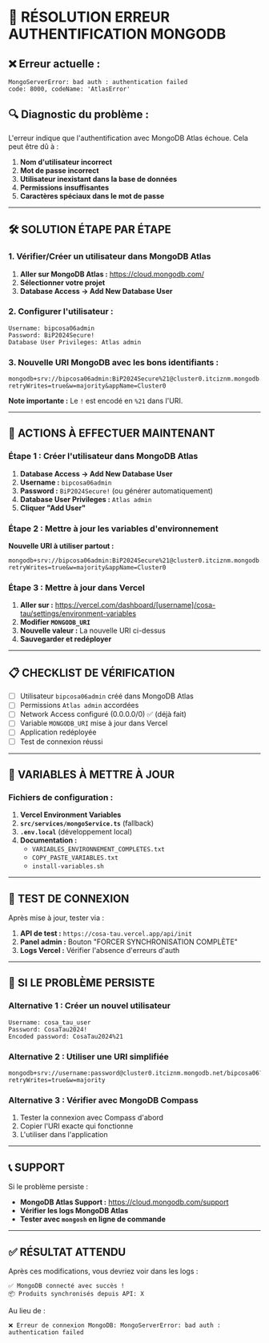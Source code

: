 # 🔐 RÉSOLUTION ERREUR AUTHENTIFICATION MONGODB

## ❌ **Erreur actuelle :**
```
MongoServerError: bad auth : authentication failed
code: 8000, codeName: 'AtlasError'
```

## 🔍 **Diagnostic du problème :**

L'erreur indique que l'authentification avec MongoDB Atlas échoue. Cela peut être dû à :

1. **Nom d'utilisateur incorrect**
2. **Mot de passe incorrect** 
3. **Utilisateur inexistant dans la base de données**
4. **Permissions insuffisantes**
5. **Caractères spéciaux dans le mot de passe**

---

## 🛠️ **SOLUTION ÉTAPE PAR ÉTAPE**

### 1. **Vérifier/Créer un utilisateur dans MongoDB Atlas**

1. **Aller sur MongoDB Atlas :** https://cloud.mongodb.com/
2. **Sélectionner votre projet**
3. **Database Access → Add New Database User**

### 2. **Configurer l'utilisateur :**

```
Username: bipcosa06admin
Password: BiP2024Secure!
Database User Privileges: Atlas admin
```

### 3. **Nouvelle URI MongoDB avec les bons identifiants :**

```
mongodb+srv://bipcosa06admin:BiP2024Secure%21@cluster0.itciznm.mongodb.net/?retryWrites=true&w=majority&appName=Cluster0
```

**Note importante :** Le `!` est encodé en `%21` dans l'URI.

---

## 🔧 **ACTIONS À EFFECTUER MAINTENANT**

### Étape 1 : Créer l'utilisateur dans MongoDB Atlas

1. **Database Access → Add New Database User**
2. **Username :** `bipcosa06admin`
3. **Password :** `BiP2024Secure!` (ou générer automatiquement)
4. **Database User Privileges :** `Atlas admin`
5. **Cliquer "Add User"**

### Étape 2 : Mettre à jour les variables d'environnement

**Nouvelle URI à utiliser partout :**
```
mongodb+srv://bipcosa06admin:BiP2024Secure%21@cluster0.itciznm.mongodb.net/?retryWrites=true&w=majority&appName=Cluster0
```

### Étape 3 : Mettre à jour dans Vercel

1. **Aller sur :** https://vercel.com/dashboard/[username]/cosa-tau/settings/environment-variables
2. **Modifier `MONGODB_URI`**
3. **Nouvelle valeur :** La nouvelle URI ci-dessus
4. **Sauvegarder et redéployer**

---

## 📋 **CHECKLIST DE VÉRIFICATION**

- [ ] Utilisateur `bipcosa06admin` créé dans MongoDB Atlas
- [ ] Permissions `Atlas admin` accordées
- [ ] Network Access configuré (0.0.0.0/0) ✅ (déjà fait)
- [ ] Variable `MONGODB_URI` mise à jour dans Vercel
- [ ] Application redéployée
- [ ] Test de connexion réussi

---

## 🎯 **VARIABLES À METTRE À JOUR**

### Fichiers de configuration :
1. **Vercel Environment Variables**
2. **`src/services/mongoService.ts`** (fallback)
3. **`.env.local`** (développement local)
4. **Documentation :**
   - `VARIABLES_ENVIRONNEMENT_COMPLETES.txt`
   - `COPY_PASTE_VARIABLES.txt`
   - `install-variables.sh`

---

## 🧪 **TEST DE CONNEXION**

Après mise à jour, tester via :

1. **API de test :** `https://cosa-tau.vercel.app/api/init`
2. **Panel admin :** Bouton "FORCER SYNCHRONISATION COMPLÈTE"
3. **Logs Vercel :** Vérifier l'absence d'erreurs d'auth

---

## 🚨 **SI LE PROBLÈME PERSISTE**

### Alternative 1 : Créer un nouvel utilisateur
```
Username: cosa_tau_user
Password: CosaTau2024!
Encoded password: CosaTau2024%21
```

### Alternative 2 : Utiliser une URI simplifiée
```
mongodb+srv://username:password@cluster0.itciznm.mongodb.net/bipcosa06?retryWrites=true&w=majority
```

### Alternative 3 : Vérifier avec MongoDB Compass
1. Tester la connexion avec Compass d'abord
2. Copier l'URI exacte qui fonctionne
3. L'utiliser dans l'application

---

## 📞 **SUPPORT**

Si le problème persiste :
- **MongoDB Atlas Support :** https://cloud.mongodb.com/support
- **Vérifier les logs MongoDB Atlas**
- **Tester avec `mongosh` en ligne de commande**

---

## ✅ **RÉSULTAT ATTENDU**

Après ces modifications, vous devriez voir dans les logs :
```
✅ MongoDB connecté avec succès !
📦 Produits synchronisés depuis API: X
```

Au lieu de :
```
❌ Erreur de connexion MongoDB: MongoServerError: bad auth : authentication failed
```
